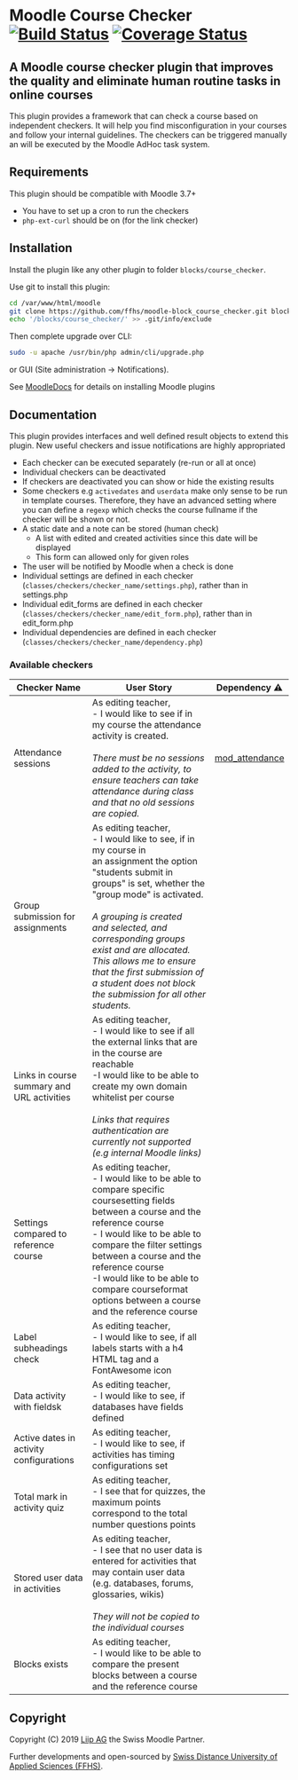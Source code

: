# Moodle Course Checker [![Build Status](https://travis-ci.com/ffhs/moodle-block_course_checker.svg?branch=MOODLE_39_STABLE)](https://travis-ci.com/ffhs/moodle-block_course_checker) [![Coverage Status](https://coveralls.io/repos/github/ffhs/moodle-block_course_checker/badge.svg?branch=MOODLE_39_STABLE)](https://coveralls.io/github/ffhs/moodle-block_course_checker?branch=MOODLE_39_STABLE)
## A Moodle course checker plugin that improves the quality and eliminate human routine tasks in online courses

This plugin provides a framework that can check a course based on independent checkers. It will
help you find misconfiguration in your courses and follow your internal guidelines.
The checkers can be triggered manually an will be executed by the Moodle AdHoc task system.

## Requirements
This plugin should be compatible with Moodle 3.7+
 - You have to set up a cron to run the checkers
 - `php-ext-curl` should be on (for the link checker)
 
## Installation
Install the plugin like any other plugin to folder `blocks/course_checker`.

Use git to install this plugin: 
```bash
cd /var/www/html/moodle
git clone https://github.com/ffhs/moodle-block_course_checker.git blocks/course_checker
echo '/blocks/course_checker/' >> .git/info/exclude
```

Then complete upgrade over CLI:
```bash
sudo -u apache /usr/bin/php admin/cli/upgrade.php
```
or GUI (Site administration -> Notifications).

See [MoodleDocs](https://docs.moodle.org/37/en/Installing_plugins) for details on installing Moodle plugins

## Documentation
This plugin provides interfaces and well defined result objects to extend this plugin. New useful checkers and issue notifications are highly appropriated
- Each checker can be executed separately (re-run or all at once)
- Individual checkers can be deactivated
- If checkers are deactivated you can show or hide the existing results
- Some checkers e.g `activedates` and `userdata` make only sense to be run in template courses. Therefore, they have an advanced setting where you can define a `regexp` which checks the course fullname if the checker will be shown or not.
- A static date and a note can be stored (human check)
    - A list with edited and created activities since this date will be displayed
    - This form can allowed only for given roles
- The user will be notified by Moodle when a check is done
- Individual settings are defined in each checker (`classes/checkers/checker_name/settings.php`), rather than in settings.php
- Individual edit_forms are defined in each checker (`classes/checkers/checker_name/edit_form.php`), rather than in edit_form.php
- Individual dependencies are defined in each checker (`classes/checkers/checker_name/dependency.php`)

### Available checkers
| Checker Name | User Story | Dependency :warning: |
|--------------|------------|----------------------|
|Attendance sessions|As editing teacher,<br>- I would like to see if in my course the attendance activity is created.<br><br><i>There must be no sessions added to the activity, to ensure teachers can take attendance during class and that no old sessions are copied.|[mod_attendance](https://moodle.org/plugins/mod_attendance)</i>|
|Group submission for assignments|As editing teacher,<br>- I would like to see, if in my course in an assignment the option "students submit in groups" is set, whether the "group mode" is activated.<br><br><i>A grouping is created and selected, and corresponding groups exist and are allocated.<br>This allows me to ensure that the first submission of a student does not block the submission for all other students.<i>| |
|Links in course summary and URL activities|As editing teacher,<br>- I would like to see if all the external links that are in the course are reachable<br>-I would like to be able to create my own domain whitelist per course<br><br><i>Links that requires authentication are currently not supported (e.g internal Moodle links)</i>| |
|Settings compared to reference course|As editing teacher,<br>- I would like to be able to compare specific coursesetting fields between a course and the reference course<br>- I would like to be able to compare the filter settings between a course and the reference course<br>-I would like to be able to compare courseformat options between a course and the reference course| |
|Label subheadings check|As editing teacher,<br>- I would like to see, if all labels starts with a h4 HTML tag and a FontAwesome icon| |
|Data activity with fieldsk|As editing teacher,<br>- I would like to see, if databases have fields defined| |
|Active dates in activity configurations|As editing teacher,<br>- I would like to see, if activities has timing configurations set| |
|Total mark in activity quiz|As editing teacher,<br>- I see that for quizzes, the maximum points correspond to the total number questions points| |
|Stored user data in activities|As editing teacher,<br>- I see that no user data is entered for activities that may contain user data (e.g. databases, forums, glossaries, wikis)<br><br><i>They will not be copied to the individual courses</i>| |
|Blocks exists|As editing teacher,<br>- I would like to be able to compare the present blocks between a course and the reference course| |

## Copyright
Copyright (C) 2019 <a href="https://www.liip.ch" target="_blank">Liip AG</a> the Swiss Moodle Partner.

Further developments and open-sourced by <a href="https://www.ffhs.ch" target="_blank">Swiss Distance University of Applied Sciences (FFHS)</a>.
